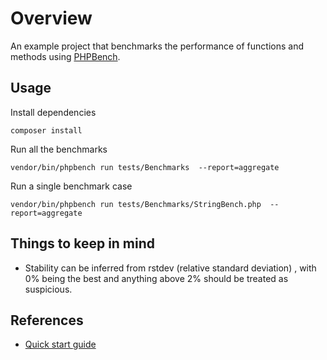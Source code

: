 # Overview

An example project that benchmarks the performance of functions and methods using [PHPBench](https://github.com/phpbench/phpbench).

## Usage

Install dependencies

    composer install

Run all the benchmarks

    vendor/bin/phpbench run tests/Benchmarks  --report=aggregate

Run a single benchmark case

    vendor/bin/phpbench run tests/Benchmarks/StringBench.php  --report=aggregate

## Things to keep in mind

- Stability can be inferred from rstdev (relative standard deviation) , with 0% being the best and anything above 2% should be treated as suspicious.

## References

- [Quick start guide](https://phpbench.readthedocs.io/en/latest/quick-start.html)